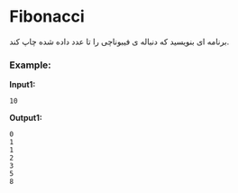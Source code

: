 # Fibonacci

برنامه ای بنویسید که دنباله ی فیبوناچی را تا عدد داده شده چاپ کند.

### Example:

**Input1:**
```
10
```

**Output1:**
```
0
1
1
2
3
5
8
```